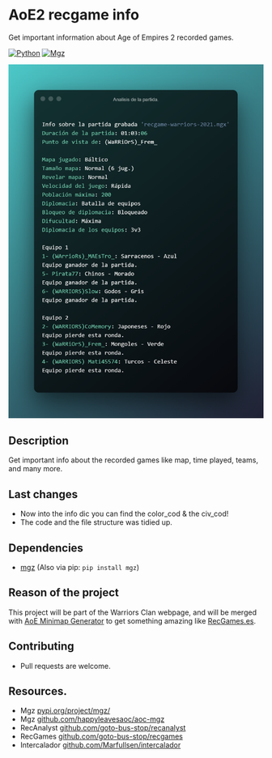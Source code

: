 # AoE2 recgame info
Get important information about Age of Empires 2 recorded games.

[![Python](https://img.shields.io/badge/Python-3.7.7-blue.svg)](https://www.python.org/)
[![Mgz](https://img.shields.io/badge/Mgz-1.5.0-green.svg)](https://pypi.org/project/mgz/)

[![screenshot](./screenshots/saved-info.png)](https://github.com/Marfullsen/AoE2-saved-recgame-info)

## Description
Get important info about the recorded games like map, time played, teams, and many more.

## Last changes
- Now into the info dic you can find the color_cod & the civ_cod!
- The code and the file structure was tidied up.

## Dependencies
- [mgz](https://github.com/happyleavesaoc/aoc-mgz) (Also via pip: `pip install mgz`)

## Reason of the project
This project will be part of the Warriors Clan webpage, and will be merged with [AoE Minimap Generator](https://github.com/Marfullsen/AoE2-minimap-generator) to get something amazing like [RecGames.es](https://github.com/goto-bus-stop/recgames).

## Contributing
- Pull requests are welcome.

## Resources.
- Mgz [pypi.org/project/mgz/](https://pypi.org/project/mgz/)
- Mgz [github.com/happyleavesaoc/aoc-mgz](https://github.com/happyleavesaoc/aoc-mgz)
- RecAnalyst [github.com/goto-bus-stop/recanalyst](https://github.com/goto-bus-stop/recanalyst)
- RecGames [github.com/goto-bus-stop/recgames](https://github.com/goto-bus-stop/recgames)
- Intercalador [github.com/Marfullsen/intercalador](https://github.com/Marfullsen/intercalador)